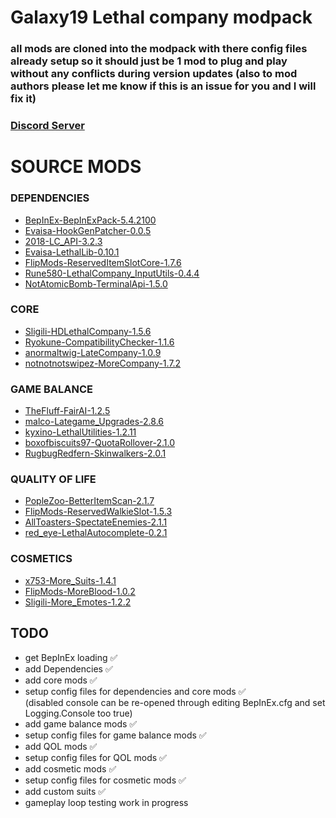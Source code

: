 # Galaxy19 Lethal company modpack
### all mods are cloned into the modpack with there config files already setup so it should just be 1 mod to plug and play without any conflicts during version updates (also to mod authors please let me know if this is an issue for you and I will fix it) 
### [Discord Server](https://discord.gg/dXycaWR88z)

# SOURCE MODS

### DEPENDENCIES
- [BepInEx-BepInExPack-5.4.2100](thunderstore.io/c/lethal-company/p/BepInEx/BepInExPack)
- [Evaisa-HookGenPatcher-0.0.5](thunderstore.io/c/lethal-company/p/Evaisa/HookGenPatcher)
- [2018-LC_API-3.2.3](thunderstore.io/c/lethal-company/p/2018/LC_API)
- [Evaisa-LethalLib-0.10.1](thunderstore.io/c/lethal-company/p/Evaisa/LethalLib)
- [FlipMods-ReservedItemSlotCore-1.7.6](thunderstore.io/c/lethal-company/p/FlipMods/ReservedItemSlotCore)
- [Rune580-LethalCompany_InputUtils-0.4.4](thunderstore.io/c/lethal-company/p/Rune580/LethalCompany_InputUtils)
- [NotAtomicBomb-TerminalApi-1.5.0](thunderstore.io/c/lethal-company/p/NotAtomicBomb/TerminalApi)

### CORE
- [Sligili-HDLethalCompany-1.5.6](thunderstore.io/c/lethal-company/p/Sligili/HDLethalCompany)
- [Ryokune-CompatibilityChecker-1.1.6](thunderstore.io/c/lethal-company/p/Ryokune/CompatibilityChecker)
- [anormaltwig-LateCompany-1.0.9](thunderstore.io/c/lethal-company/p/anormaltwig/LateCompany)
- [notnotnotswipez-MoreCompany-1.7.2](thunderstore.io/c/lethal-company/p/notnotnotswipez/MoreCompany)

### GAME BALANCE
- [TheFluff-FairAI-1.2.5](thunderstore.io/c/lethal-company/p/TheFluff/FairAI)
- [malco-Lategame_Upgrades-2.8.6](thunderstore.io/c/lethal-company/p/malco/Lategame_Upgrades)
- [kyxino-LethalUtilities-1.2.11](thunderstore.io/c/lethal-company/p/kyxino/LethalUtilities)
- [boxofbiscuits97-QuotaRollover-2.1.0](thunderstore.io/c/lethal-company/p/boxofbiscuits97/QuotaRollover)
- [RugbugRedfern-Skinwalkers-2.0.1](thunderstore.io/c/lethal-company/p/RugbugRedfern/Skinwalkers)

### QUALITY OF LIFE
- [PopleZoo-BetterItemScan-2.1.7](thunderstore.io/c/lethal-company/p/PopleZoo/BetterItemScan)
- [FlipMods-ReservedWalkieSlot-1.5.3](thunderstore.io/c/lethal-company/p/FlipMods/ReservedWalkieSlot)
- [AllToasters-SpectateEnemies-2.1.1](thunderstore.io/c/lethal-company/p/AllToasters/SpectateEnemies)
- [red_eye-LethalAutocomplete-0.2.1](thunderstore.io/c/lethal-company/p/red_eye/LethalAutocomplete)

### COSMETICS
- [x753-More_Suits-1.4.1](thunderstore.io/c/lethal-company/p/x753/More_Suits)
- [FlipMods-MoreBlood-1.0.2](thunderstore.io/c/lethal-company/p/FlipMods/MoreBlood)
- [Sligili-More_Emotes-1.2.2](thunderstore.io/c/lethal-company/p/Sligili/More_Emotes)

## TODO

- get BepInEx loading ✅
- add Dependencies ✅
- add core mods ✅
- setup config files for dependencies and core mods ✅ <br>
(disabled console can be re-opened through editing BepInEx.cfg and set Logging.Console too true)
- add game balance mods ✅
- setup config files for game balance mods ✅
- add QOL mods ✅
- setup config files for QOL mods  ✅
- add cosmetic mods  ✅
- setup config files for cosmetic mods  ✅
- add custom suits ✅
- gameplay loop testing work in progress

